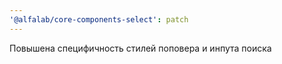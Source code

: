 ```yaml
---
'@alfalab/core-components-select': patch
---
```


Повышена специфичность стилей поповера и инпута поиска
